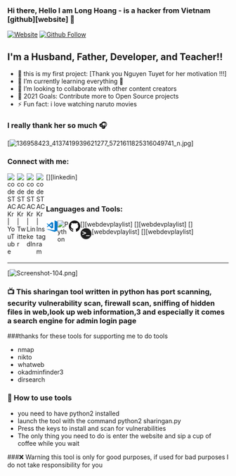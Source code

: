 ### Hi there, Hello I am Long Hoang - is a hacker from Vietnam [github][website] 👋

[![Website](https://img.shields.io/badge/github-longhoang--j2009e-green)](https://github.com/longhoang-j2009e)
[![Github Follow](https://img.shields.io/github/followers/longhoang-j2009e?label=Follow&style=social)](https://github.com/longhoang-j2009e)

## I'm a Husband, Father, Developer, and Teacher!!

- 🔭 this is my first project: [Thank you Nguyen Tuyet for her motivation !!!]
- 🌱 I’m currently learning everything 🤣
- 👯 I’m looking to collaborate with other content creators
- 🥅 2021 Goals: Contribute more to Open Source projects
- ⚡ Fun fact: i love watching naruto movies

### I really thank her so much 🎧

[<img src="https://www.upsieutoc.com/images/2021/01/07/136958423_4137419939621277_5721611825316049741_n.jpg" alt="136958423_4137419939621277_5721611825316049741_n.jpg" border="0"  width="350" />]

### Connect with me:


[<img align="left" alt="codeSTACKr | YouTube" width="22px" src="https://cdn.jsdelivr.net/npm/simple-icons@v3/icons/youtube.svg" />][youtube]
[<img align="left" alt="codeSTACKr | Twitter" width="22px" src="https://cdn.jsdelivr.net/npm/simple-icons@v3/icons/twitter.svg" />][twitter]
[<img align="left" alt="codeSTACKr | LinkedIn" width="22px" src="https://cdn.jsdelivr.net/npm/simple-icons@v3/icons/linkedin.svg" />][linkedin]
[<img align="left" alt="codeSTACKr | Instagram" width="22px" src="https://cdn.jsdelivr.net/npm/simple-icons@v3/icons/instagram.svg" />][instagram]

<br />

### Languages and Tools:

[<img align="left" alt="Visual Studio Code" width="26px" src="https://raw.githubusercontent.com/github/explore/80688e429a7d4ef2fca1e82350fe8e3517d3494d/topics/visual-studio-code/visual-studio-code.png" />][webdevplaylist]
[<img align="left" alt="Python" width="26px" src="https://img.shields.io/github/pipenv/locked/python-version/longhoang/sharingan.py" />][webdevplaylist]
[<img align="left" alt="GitHub" width="26px" src="https://raw.githubusercontent.com/github/explore/78df643247d429f6cc873026c0622819ad797942/topics/github/github.png" />][webdevplaylist]
[<img align="left" alt="Terminal" width="26px" src="https://raw.githubusercontent.com/github/explore/80688e429a7d4ef2fca1e82350fe8e3517d3494d/topics/terminal/terminal.png" />][webdevplaylist]

<br />
<br />

---
[<img src="https://www.upsieutoc.com/images/2021/01/07/Screenshot-104.png" alt="Screenshot-104.png" border="0" />]
### 📺 This sharingan tool written in python has port scanning, security vulnerability scan, firewall scan, sniffing of hidden files in web,look up web information,3 and especially it comes a search engine for admin login page
###thanks for these tools for supporting me to do tools
+ nmap
+ nikto
+ whatweb
+ okadminfinder3
+ dirsearch

### 📕 How to use tools
- you need to have python2 installed
- launch the tool with the command python2 sharingan.py
- Press the keys to install and scan for vulnerabilities
- The only thing you need to do is enter the website and sip a cup of coffee while you wait

###❌ Warning this tool is only for good purposes, if used for bad purposes I do not take responsibility for you


[course]: http://vsCodeHero.com
[twitter]: https://twitter.com/
[youtube]: https://www.youtube.com/channel/UC3xBpBts3I2d4HQC5HR0cAg
[instagram]: https://instagram.com/
